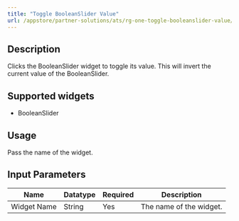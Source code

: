 ```yaml
---
title: "Toggle BooleanSlider Value"
url: /appstore/partner-solutions/ats/rg-one-toggle-booleanslider-value/
---
```


## Description

Clicks the BooleanSlider widget to toggle its value. This will invert the current value of the BooleanSlider.

## Supported widgets

* BooleanSlider

## Usage

Pass the name of the widget.

## Input Parameters

Name | Datatype | Required | Description
---- | -------- | ------- |---------------
Widget Name | String | Yes | The name of the widget.
